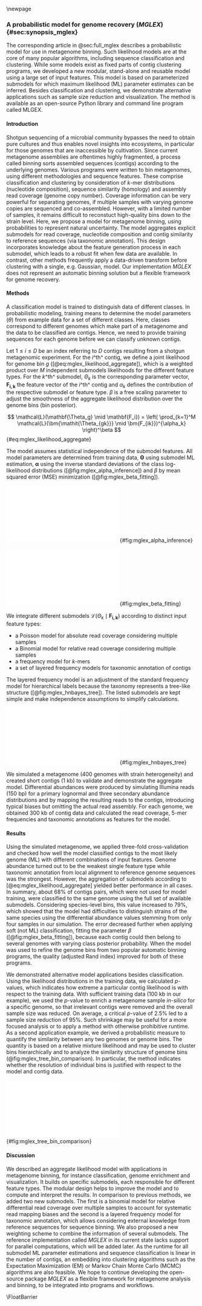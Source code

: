\newpage

### A probabilistic model for genome recovery (*MGLEX*) {#sec:synopsis_mglex}

The corresponding article in @sec:full_mglex describes a probabilistic model for use in metagenome binning. Such likelihood models are at the core of many popular algorithms, including sequence classification and clustering. While some models exist as fixed parts of contig clustering programs, we developed a new modular, stand-alone and reusable model using a large set of input features. This model is based on parameterized submodels for which maximum likelihood (ML) parameter estimates can be inferred. Besides classification and clustering, we demonstrate alternative applications such as sample size reduction and visualization. The method is available as an open-source Python library and command line program called MLGEX.

#### Introduction

Shotgun sequencing of a microbial community bypasses the need to obtain pure cultures and thus enables novel insights into ecosystems, in particular for those genomes that are inaccessible by cultivation. Since current metagenome assemblies are oftentimes highly fragmented, a process called binning sorts assembled sequences (contigs) according to the underlying genomes. Various programs were written to bin metagenomes, using different methodologies and sequence features. These comprise classification and clustering by consideration of $k$-mer distributions (nucleotide composition), sequence similarity (homology) and assembly read coverage (genome copy number). Coverage information can be very powerful for separating genomes, if multiple samples with varying genome copies are sequenced and co-assembled. However, with a limited number of samples, it remains difficult to reconstuct high-quality bins down to the strain level. Here, we propose a model for metagenome binning, using probabilities to represent natural uncertainty. The model aggregates explicit submodels for read coverage, nucleotide composition and contig similarity to reference sequences (via taxonomic annotation). This design incorporates knowledge about the feature generation process in each submodel, which leads to a robust fit when few data are available. In contrast, other methods frequently apply a data-driven transform before clustering with a single, e.g. Gaussian, model. Our implementation *MGLEX* does not represent an automatic binning solution but a flexible framework for genome recovery.

#### Methods

A classification model is trained to distinguish data of different classes. In probabilistic modeling, training means to determine the model parameters ($\theta$) from example data for a set of different classes. Here, classes correspond to different genomes which make part of a metagenome and the data to be classified are contigs. Hence, we need to provide training sequences for each genome before we can classify unknown contigs.

Let $1\le i\le D$ be an index referring to $D$ contigs resulting from a shotgun metagenomic experiment. For the $i$^th^ contig, we define a joint likelihood for genome bin $g$ ([@eq:mglex_likelihood_aggregate]), which is a weighted product over $M$ independent submodels likelihoods for the different feature types. For the $k$^th^ submodel, $\bm{\mathit{\Theta_k}}$ is the corresponding parameter vector, $\bm{F_{i,k}}$ the feature vector of the $i$^th^ contig and $\alpha_k$ defines the contribution of the respective submodel or feature type. $\beta$ is a free scaling parameter to adjust the smoothness of the aggregate likelihood distribution over the genome bins (bin posterior).

$$
\mathcal{L}(\mathbf{\Theta_g} \mid \mathbf{F_i})
= \left( \prod_{k=1}^M \mathcal{L}(\bm{\mathit{\Theta_{gk}}} \mid \bm{F_{ik}})^{\alpha_k} \right)^\beta
$$ {#eq:mglex_likelihood_aggregate}

The model assumes statistical independence of the submodel features. All model parameters are determined from training data, $\mathbf{\Theta}$ using submodel ML estimation, $\bm \alpha$ using the inverse standard deviations of the class log-likelihood distributions ([@fig:mglex_alpha_inference]) and $\beta$ by mean squared error (MSE) minimization ([@fig:mglex_beta_fitting]).

![Procedure for determination of \$\\alpha_k\$ for each submodel. The figure shows a schematic for a single genome and two submodels. The genome's contig log-likelihood distribution is scaled to a standard deviation of one before adding the term in the aggregate model.](figure/publication_mglex/main_alpha-inference.pdf "Submodel weighting using $\alpha_k$"){#fig:mglex_alpha_inference}

![Model training (err) and test error (Err) as a function of \$\\beta\$ for the complete aggregate model including all submodels and feature types. The solid curve shows the average and the colored shading the standard deviation of the three partitions in cross-validation. The corresponding optimal values for \$\\beta\$ are marked by black dots and vertical lines. The minimum average training error is 0.238 (\$\\beta=2.85\$) and test error is 0.279 at \$\\beta=1.65\$.](figure/publication_mglex/main_beta-fitting.pdf "Training and test error as a function of $\beta$"){#fig:mglex_beta_fitting}

We integrate different submodels $\mathcal{L}(\bm{\mathit{\Theta_k}} \mid \bm{F_{i,k}})$ according to distinct input feature types:

* a Poisson model for absolute read coverage considering multiple samples
* a Binomial model for relative read coverage considering multiple samples
* a frequency model for $k$-mers
* a set of layered frequency models for taxonomic annotation of contigs

The layered frequency model is an adjustment of the standard frequency model for hierarchical labels because the taxonomy represents a tree-like structure ([@fig:mglex_hnbayes_tree]). The listed submodels are kept simple and make independence assumptions to simplify calculations.

![Taxonomy stucture simplified to four levels and eight nodes. A full taxonomy may consist of thousands of nodes. Each taxonomy level uses a frequency model which is assumed independent of the remaining levels.](figure/publication_mglex/main_tree.pdf "Simplified taxonomy"){#fig:mglex_hnbayes_tree}

We simulated a metagenome (400 genomes with strain heterogeneity) and created short contigs (1 kb) to validate and demonstrate the aggregate model. Differential abundances were produced by simulating Illumina reads (150 bp) for a primary lognormal and three secondary abundance distributions and by mapping the resulting reads to the contigs, introducing typical biases but omitting the actual read assembly. For each genome, we obtained 300 kb of contig data and calculated the read coverage, $5$-mer frequencies and taxonomic annotations as features for the model.

#### Results

Using the simulated metagenome, we applied three-fold cross-validation and checked how well the model classified contigs to the most likely genome (ML) with different combinations of input features. Genome abundance turned out to be the weakest single feature type while taxonomic annotation from local alignment to reference genome sequences was the strongest. However, the aggregation of submodels according to [@eq:mglex_likelihood_aggregate] yielded better performance in all cases. In summary, about 68% of contigs pairs, which were not used for model training, were classified to the same genome using the full set of available submodels. Considering species-level bins, this value increased to 79%, which showed that the model had difficulties to distinguish strains of the same species using the differential abundance values stemming from only four samples in our simulation. The error decreased further when applying soft (not ML) classification, fitting the parameter $\beta$ ([@fig:mglex_beta_fitting]), because each contig could then belong to several genomes with varying class posterior probability. When the model was used to refine the genome bins from two popular automatic binning programs, the quality (adjusted Rand index) improved for both of these programs.

We demonstrated alternative model applications besides classification. Using the likelihood distributions in the training data, we calculated *p*-values, which indicates how extreme a particular contig likelihood is with respect to the training data. With sufficient training data (100 kb in our example), we used the *p*-value to enrich a metagenome sample *in-silico* for a specific genome, so that irrelevant contigs were removed and the overall sample size was reduced. On average, a critical *p*-value of 2.5% led to a sample size reduction of 95%. Such shrinkage may be useful for a more focused analysis or to apply a method with otherwise prohibitive runtime. As a second application example, we derived a probabilistic measure to quantify the similarity between any two genomes or genome bins. The quantity is based on a relative mixture likelihood and may be used to cluster bins hierarchically and to analyze the similarity structure of genome bins (@fig:mglex_tree_bin_comparison). In particular, the method indicates whether the resolution of individual bins is justified with respect to the model and contig data.

![Average linkage clustering of a random subset of 50 out of 400 genomes using probabilistic distances to analyze bin resolution. This example compares the left (blue) tree, which was constructed only with nucleotide composition and taxonomic annotations, with the right (red) tree, which uses all available features. The tip labels were shortened to fit into the figure. The similarity axis is scaled logarithmically to focus on values close to one. Bins which are more than 50\\% similar branch in the outermost ring whereas highly dissimilar bins branch close to the center. ](figure/publication_mglex/main_bin-similarity.pdf "Average linkage clustering of genomes using probabilistic distances"){#fig:mglex_tree_bin_comparison}

#### Discussion

We described an aggregate likelihood model with applications in metagenome binning, for instance classification, genome enrichment and visualization. It builds on specific submodels, each responsible for different feature types. The modular design helps to improve the model and to compute and interpret the results. In comparison to previous methods, we added two new submodels. The first is a binomial model for relative differential read coverage over multiple samples to account for systematic read mapping biases and the second is a layered frequency model for taxonomic annotation, which allows considering external knowledge from reference sequences for sequence binning. We also proposed a new weighting scheme to combine the information of several submodels. The reference implementation called *MGLEX* in its current state lacks support for parallel computations, which will be added later. As the runtime for all submodel ML parameter estimations and sequence classification is linear in the number of contigs, an embedding into clustering algorithms such as the Expectation Maximization (EM) or Markov Chain Monte Carlo (MCMC) algorithms are also feasible. We hope to continue developing the open-source package *MGLEX* as a flexible framework for metagenome analysis and binning, to be integrated into programs and workflows.

\FloatBarrier
